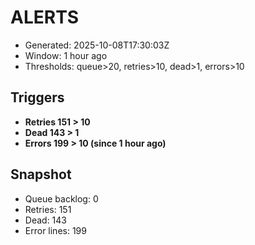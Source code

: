 # ALERTS

- Generated: 2025-10-08T17:30:03Z
- Window: 1 hour ago
- Thresholds: queue>20, retries>10, dead>1, errors>10

## Triggers
- **Retries 151 > 10**
- **Dead 143 > 1**
- **Errors 199 > 10 (since 1 hour ago)**

## Snapshot
- Queue backlog: 0
- Retries: 151
- Dead: 143
- Error lines: 199
